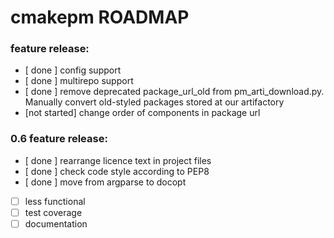 # cmakepm ROADMAP

### feature release:

  - [    done   ] config support
  - [    done   ] multirepo support
  - [    done   ] remove deprecated package_url_old from pm_arti_download.py. Manually convert old-styled packages stored at our artifactory
  - [not started] change order of components in package url

### 0.6 feature release:

  - [    done   ] rearrange licence text in project files
  - [    done   ] check code style according to PEP8
  - [    done   ] move from argparse to docopt
  - [           ] less functional
  - [           ] test coverage
  - [           ] documentation